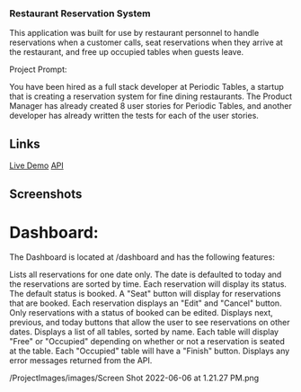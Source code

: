 ### Restaurant Reservation System

This application was built for use by restaurant personnel to handle reservations when a customer calls, seat reservations when they arrive at the restaurant, and free up occupied tables when guests leave.

Project Prompt: 

  You have been hired as a full stack developer at Periodic Tables, a startup that is creating a reservation system for fine dining restaurants. The    Product Manager has already created 8 user stories for Periodic Tables, and another developer has already written the tests for each of the user stories.

## Links 
[Live Demo](https://my-app-restaurant-front.herokuapp.com/dashboard)
[API](https://my-restaurant-app-back.herokuapp.com/tables)


## Screenshots

# Dashboard: 
The Dashboard is located at /dashboard and has the following features:

Lists all reservations for one date only. The date is defaulted to today and the reservations are sorted by time.
Each reservation will display its status. The default status is booked. A "Seat" button will display for reservations that are booked.
Each reservation displays an "Edit" and "Cancel" button. Only reservations with a status of booked can be edited.
Displays next, previous, and today buttons that allow the user to see reservations on other dates.
Displays a list of all tables, sorted by name. Each table will display "Free" or "Occupied" depending on whether or not a reservation is seated at the table. Each "Occupied" table will have a "Finish" button.
Displays any error messages returned from the API.

/ProjectImages/images/Screen Shot 2022-06-06 at 1.21.27 PM.png

